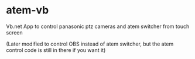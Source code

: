 # atem-vb
Vb.net App to control panasonic ptz cameras and atem switcher from touch screen

(Later modified to control OBS instead of atem switcher, but the atem control code is still in there if you want it)
